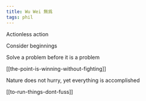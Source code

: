 ```yaml
---
title: Wu Wei 無爲
tags: phil 
---
```


Actionless action 

Consider beginnings 

Solve a problem before it is a problem 

[[the-point-is-winning-without-fighting]]

Nature does not hurry, yet everything is accomplished

[[to-run-things-dont-fuss]]

